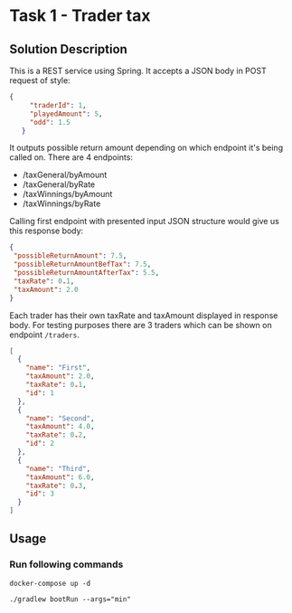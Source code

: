 # Task 1 - Trader tax
## Solution Description
This is a REST service using Spring. It accepts a JSON body in POST request of style:
```json
{
     "traderId": 1,
     "playedAmount": 5,
     "odd": 1.5
   }
```
It outputs possible return amount depending on which endpoint it's being called on. There are 4 endpoints:
- /taxGeneral/byAmount
- /taxGeneral/byRate
- /taxWinnings/byAmount
- /taxWinnings/byRate

Calling first endpoint  with presented input JSON structure would give us this response body:
 ```json
{
  "possibleReturnAmount": 7.5,
  "possibleReturnAmountBefTax": 7.5,
  "possibleReturnAmountAfterTax": 5.5,
  "taxRate": 0.1,
  "taxAmount": 2.0
}
```
Each trader has their own taxRate and taxAmount displayed in response body. For testing purposes there are 3 traders which can be shown on endpoint ```/traders```.
```json
[
  {
    "name": "First",
    "taxAmount": 2.0,
    "taxRate": 0.1,
    "id": 1
  },
  {
    "name": "Second",
    "taxAmount": 4.0,
    "taxRate": 0.2,
    "id": 2
  },
  {
    "name": "Third",
    "taxAmount": 6.0,
    "taxRate": 0.3,
    "id": 3
  }
]
```

## Usage
### Run following commands
```shell
docker-compose up -d

./gradlew bootRun --args="min"
```

